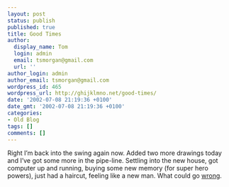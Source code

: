 ```yaml
---
layout: post
status: publish
published: true
title: Good Times
author:
  display_name: Tom
  login: admin
  email: tsmorgan@gmail.com
  url: ''
author_login: admin
author_email: tsmorgan@gmail.com
wordpress_id: 465
wordpress_url: http://ghijklmno.net/good-times/
date: '2002-07-08 21:19:36 +0100'
date_gmt: '2002-07-08 21:19:36 +0100'
categories:
- Old Blog
tags: []
comments: []
---
```

<!-- more -->

<p>Right I&#8217;m back into the swing again now. Added two more drawings today and I&#8217;ve got some more in the pipe-line. Settling into the new house, got computer up and running, buying some new memory (for super hero powers), just had a haircut, feeling like a new man. What could go <a href="http://www.murphys-laws.com/murphy/murphy-laws.html" target="_blank">wrong</a>.</p>

